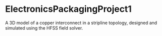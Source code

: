 # ElectronicsPackagingProject1
A 3D model of a copper interconnect in a stripline topology, designed and simulated using the HFSS field solver. 
